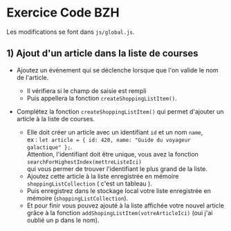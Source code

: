 # Exercice Code BZH

Les modifications se font dans `js/global.js`.

## 1) Ajout d'un article dans la liste de courses

- Ajoutez un évènement qui se déclenche lorsque que l'on valide le nom de l'article.
  - Il vérifiera si le champ de saisie est rempli
  - Puis appellera la fonction `createShoppingListItem()`.
  
- Complétez la fonction `createShoppingListItem()` qui permet d'ajouter un article à la liste de courses.
  - Elle doit créer un article avec un identifiant `id` et un nom `name`, \
    ex : `let article = { id: 420, name: "Guide du voyageur galactique" };`. \
    Attention, l'identifiant doit être unique, vous avez la fonction `searchForHighestIndex(mettreListeIci)` \
    qui vous permer de trouver l'identifiant le plus grand de la liste.
  - Ajoutez cette article à la liste enregistrée en mémoire `shoppingListCollection` ( c'est un tableau ).
  - Puis enregistrez dans le stockage local votre liste enregistrée en mémoire (`shoppingListCollection`).
  - Et pour finir vous pouvez ajouté à la liste affichée votre nouvel article grâce à la fonction `addShopingListItem(votreArticleIci)` (oui j'ai oublié un p dans le nom).

